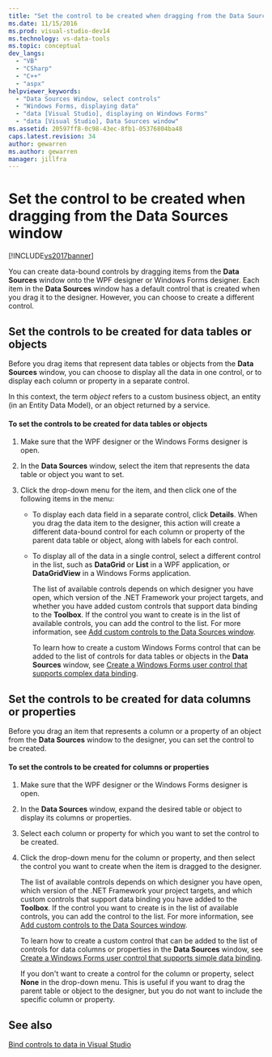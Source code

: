 ```yaml
---
title: "Set the control to be created when dragging from the Data Sources window | Microsoft Docs"
ms.date: 11/15/2016
ms.prod: visual-studio-dev14
ms.technology: vs-data-tools
ms.topic: conceptual
dev_langs: 
  - "VB"
  - "CSharp"
  - "C++"
  - "aspx"
helpviewer_keywords: 
  - "Data Sources Window, select controls"
  - "Windows Forms, displaying data"
  - "data [Visual Studio], displaying on Windows Forms"
  - "data [Visual Studio], Data Sources window"
ms.assetid: 20597ff8-0c98-43ec-8fb1-05376804ba48
caps.latest.revision: 34
author: gewarren
ms.author: gewarren
manager: jillfra
---
```

# Set the control to be created when dragging from the Data Sources window
[!INCLUDE[vs2017banner](../includes/vs2017banner.md)]

You can create data-bound controls by dragging items from the **Data Sources** window onto the WPF designer or Windows Forms designer. Each item in the **Data Sources** window has a default control that is created when you drag it to the designer. However, you can choose to create a different control.  
  
## Set the controls to be created for data tables or objects  
 Before you drag items that represent data tables or objects from the **Data Sources** window, you can choose to display all the data in one control, or to display each column or property in a separate control.  
  
 In this context, the term *object* refers to a custom business object, an entity (in an Entity Data Model), or an object returned by a service.  
  
#### To set the controls to be created for data tables or objects  
  
1. Make sure that the WPF designer or the Windows Forms designer is open.  
  
2. In the **Data Sources** window, select the item that represents the data table or object you want to set.  
  
3. Click the drop-down menu for the item, and then click one of the following items in the menu:  
  
   - To display each data field in a separate control, click **Details**. When you drag the data item to the designer, this action will create a different data-bound control for each column or property of the parent data table or object, along with labels for each control.  
  
   - To display all of the data in a single control, select a different control in the list, such as **DataGrid** or **List** in a WPF application, or **DataGridView** in a Windows Forms application.  
  
     The list of available controls depends on which designer you have open, which version of the .NET Framework your project targets, and whether you have added custom controls that support data binding to the **Toolbox**. If the control you want to create is in the list of available controls, you can add the control to the list. For more information, see [Add custom controls to the Data Sources window](../data-tools/add-custom-controls-to-the-data-sources-window.md).  
  
     To learn how to create a custom Windows Forms control that can be added to the list of controls for data tables or objects in the **Data Sources** window, see [Create a Windows Forms user control that supports complex data binding](../data-tools/create-a-windows-forms-user-control-that-supports-complex-data-binding.md).  
  
## Set the controls to be created for data columns or properties  
 Before you drag an item that represents a column or a property of an object from the **Data Sources** window to the designer, you can set the control to be created.  
  
#### To set the controls to be created for columns or properties  
  
1. Make sure that the WPF designer or the Windows Forms designer is open.  
  
2. In the **Data Sources** window, expand the desired table or object to display its columns or properties.  
  
3. Select each column or property for which you want to set the control to be created.  
  
4. Click the drop-down menu for the column or property, and then select the control you want to create when the item is dragged to the designer.  
  
     The list of available controls depends on which designer you have open, which version of the .NET Framework your project targets, and which custom controls that support data binding you have added to the **Toolbox**. If the control you want to create is in the list of available controls, you can add the control to the list. For more information, see [Add custom controls to the Data Sources window](../data-tools/add-custom-controls-to-the-data-sources-window.md).  
  
     To learn how to create a custom control that can be added to the list of controls for data columns or properties in the **Data Sources** window, see [Create a Windows Forms user control that supports simple data binding](../data-tools/create-a-windows-forms-user-control-that-supports-simple-data-binding.md).  
  
     If you don't want to create a control for the column or property, select **None** in the drop-down menu. This is useful if you want to drag the parent table or object to the designer, but you do not want to include the specific column or property.  
  
## See also  
 [Bind controls to data in Visual Studio](../data-tools/bind-controls-to-data-in-visual-studio.md)
